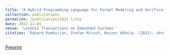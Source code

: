 ```yaml
---
title: "A Hybrid Programming Language for Formal Modeling and Verification of Hybrid Systems"
collection: publications
permalink: /publication/2022-lites
date: 2022-11-01
venue: 'Leibniz Transactions on Embedded Systems'
citation: 'Eduard Kamburjan, Stefan Mitsch, Reiner Hähnle. (2022). <b>Leibniz Trans. Embed. Syst.</b>'
---
```


[Preprint](/files/lites.pdf)
